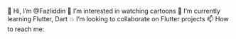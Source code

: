 👋 Hi, I’m @Fazliddin
👀 I’m interested in watching cartoons
🌱 I’m currently learning Flutter, Dart
💥 I’m looking to collaborate on Flutter projects
📫 How to reach me: 
